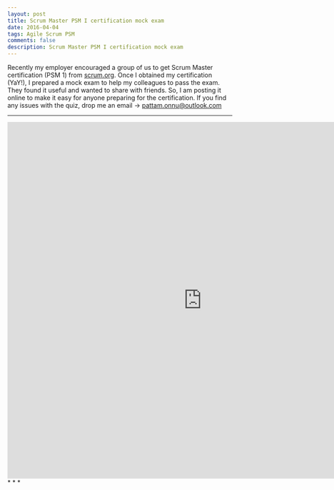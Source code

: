 ```yaml
---
layout: post
title: Scrum Master PSM I certification mock exam
date: 2016-04-04
tags: Agile Scrum PSM
comments: false
description: Scrum Master PSM I certification mock exam
---
```

Recently my employer encouraged a group of us to get Scrum Master certification (PSM 1) from [scrum.org](https://www.scrum.org/).
Once I obtained my certification (YaY!), I prepared a mock exam to help my colleagues to pass the exam.
They found it useful and wanted to share with friends.
So, I am posting it online to make it easy for anyone preparing for the certification.
If you find any issues with the quiz, drop me an email -> pattam.onnu@outlook.com
* * *
<iframe src="https://docs.google.com/forms/d/1ymhZB6blUC42Sn2XAPgYrC88Ak_4u4Hm4GX0GTzfHzE/viewform?embedded=true" width="870" height="800" frameborder="0" marginheight="0" marginwidth="0">Loading...</iframe>
* * *
